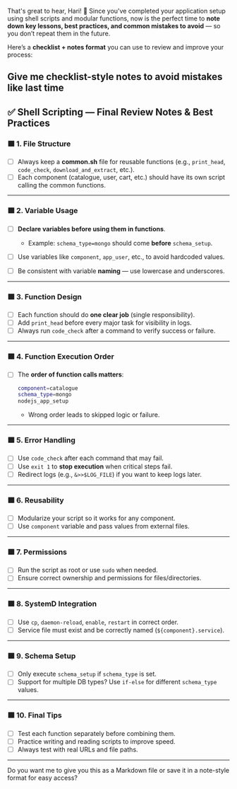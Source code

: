 That's great to hear, Hari! 🎉 Since you've completed your application setup using shell scripts and modular functions, now is the perfect time to **note down key lessons, best practices, and common mistakes to avoid** — so you don’t repeat them in the future.

Here’s a **checklist + notes format** you can use to review and improve your process:
## **Give me checklist-style notes to avoid mistakes like last time**


## ✅ **Shell Scripting — Final Review Notes & Best Practices**

### 🟩 **1. File Structure**

* [ ] Always keep a **common.sh** file for reusable functions (e.g., `print_head`, `code_check`, `download_and_extract`, etc.).
* [ ] Each component (catalogue, user, cart, etc.) should have its own script calling the common functions.

---

### 🟩 **2. Variable Usage**

* [ ] **Declare variables before using them in functions**.

    * Example: `schema_type=mongo` should come **before** `schema_setup`.
* [ ] Use variables like `component`, `app_user`, etc., to avoid hardcoded values.
* [ ] Be consistent with variable **naming** — use lowercase and underscores.

---

### 🟩 **3. Function Design**

* [ ] Each function should do **one clear job** (single responsibility).
* [ ] Add `print_head` before every major task for visibility in logs.
* [ ] Always run `code_check` after a command to verify success or failure.

---

### 🟩 **4. Function Execution Order**

* [ ] The **order of function calls matters**:

  ```bash
  component=catalogue
  schema_type=mongo
  nodejs_app_setup
  ```

    * Wrong order leads to skipped logic or failure.

---

### 🟩 **5. Error Handling**

* [ ] Use `code_check` after each command that may fail.
* [ ] Use `exit 1` to **stop execution** when critical steps fail.
* [ ] Redirect logs (e.g., `&>>$LOG_FILE`) if you want to keep logs later.

---

### 🟩 **6. Reusability**

* [ ] Modularize your script so it works for any component.
* [ ] Use `component` variable and pass values from external files.

---

### 🟩 **7. Permissions**

* [ ] Run the script as root or use `sudo` when needed.
* [ ] Ensure correct ownership and permissions for files/directories.

---

### 🟩 **8. SystemD Integration**

* [ ] Use `cp`, `daemon-reload`, `enable`, `restart` in correct order.
* [ ] Service file must exist and be correctly named (`${component}.service`).

---

### 🟩 **9. Schema Setup**

* [ ] Only execute `schema_setup` if `schema_type` is set.
* [ ] Support for multiple DB types? Use `if-else` for different `schema_type` values.

---

### 🟩 **10. Final Tips**

* [ ] Test each function separately before combining them.
* [ ] Practice writing and reading scripts to improve speed.
* [ ] Always test with real URLs and file paths.

---

Do you want me to give you this as a Markdown file or save it in a note-style format for easy access?

